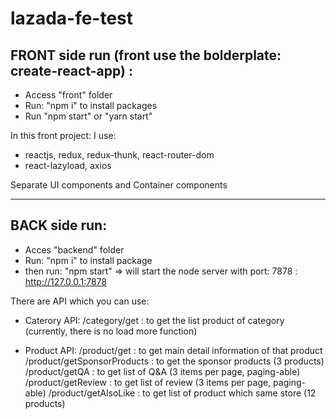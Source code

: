 # lazada-fe-test
 
## FRONT side run (front use the bolderplate:  create-react-app) :

- Access "front" folder
- Run: "npm i" to install packages
- Run "npm start" or "yarn start"


In this front project: I use: 
  - reactjs, redux, redux-thunk, react-router-dom
  - react-lazyload, axios

Separate UI components and Container components

----------------------
## BACK side run:

- Acces "backend" folder
- Run: "npm i" to install package
- then run: "npm start" => will start the node server with port: 7878 : http://127.0.0.1:7878

There are API which you can use:

- Caterory API:
  /category/get : to get the list product of category (currently, there is no load more function)
  
- Product API:
  /product/get : to get main detail information of that product
  /product/getSponsorProducts : to get the sponsor products (3 products)
  /product/getQA : to get list of Q&A (3 items per page, paging-able)
  /product/getReview : to get list of review (3 items per page, paging-able)
  /product/getAlsoLike : to get list of product which same store (12 products)
